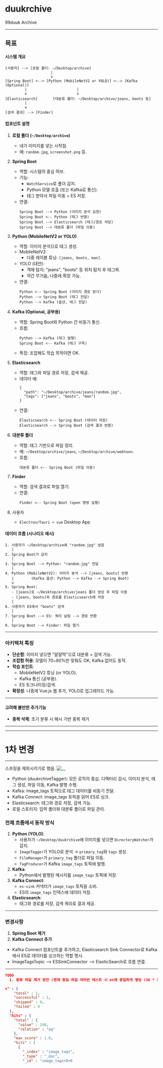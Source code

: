 # duukrchive
99duuk Archive

---
## 목표

#### 시스템 개요
```
[사용자] --> [로컬 폴더: ~/Desktop/archive]
                     |
                     v
[Spring Boot] <--> [Python (MobileNetV2 or YOLO)] <--> [Kafka (Optional)]
         |                       |
         v                       v
[Elasticsearch]       [대분류 폴더: ~/Desktop/archive/jeans, boots 등]
         |
         v
[검색 결과] --> [Finder]
```

#### 컴포넌트 설명
1. **로컬 폴더 (`~/Desktop/archive`)**
   - 네가 이미지를 넣는 시작점.
   - 예: `random.jpg`, `screenshot.png` 등.

2. **Spring Boot**
   - 역할: 시스템의 중심 허브.
   - 기능:
     - `WatchService`로 폴더 감지.
     - Python 모델 호출 (또는 Kafka로 통신).
     - 태그 받아서 파일 이동 + ES 저장.
   - 연결:
     ```
     Spring Boot --> Python (이미지 분석 요청)
     Spring Boot <-- Python (태그 반환)
     Spring Boot --> Elasticsearch (태그/경로 저장)
     Spring Boot --> 대분류 폴더 (파일 이동)
     ```

3. **Python (MobileNetV2 or YOLO)**
   - 역할: 이미지 분석으로 태그 생성.
   - MobileNetV2:
     - 다중 레이블 튜닝: `[jeans, boots, man]`.
   - YOLO (대안):
     - 객체 탐지: "jeans", "boots" 등 위치 탐지 후 태그화.
     - 약간 무거움, 나중에 확장 가능.
   - 연결:
     ```
     Python <-- Spring Boot (이미지 경로 받기)
     Python --> Spring Boot (태그 전달)
     Python --> Kafka (옵션, 태그 전달)
     ```

4. **Kafka (Optional, 공부용)**
   - 역할: Spring Boot와 Python 간 비동기 통신.
   - 흐름:
     ```
     Python --> Kafka (태그 발행)
     Spring Boot <-- Kafka (태그 구독)
     ```
   - 특징: 조잡해도 학습 목적이면 OK.

5. **Elasticsearch**
   - 역할: 태그와 파일 경로 저장, 검색 제공.
   - 데이터 예:
     ```
     {
       "path": "~/Desktop/archive/jeans/random.jpg",
       "tags": ["jeans", "boots", "man"]
     }
     ```
   - 연결:
     ```
     Elasticsearch <-- Spring Boot (데이터 저장)
     Elasticsearch --> Spring Boot (검색 결과 반환)
     ```

6. **대분류 폴더**
   - 역할: 태그 기반으로 파일 정리.
   - 예: `~/Desktop/archive/jeans`, `~/Desktop/archive/webtoon`.
   - 흐름:
     ```
     대분류 폴더 <-- Spring Boot (파일 이동)
     ```

7. **Finder**
   - 역할: 검색 결과로 파일 열기.
   - 연결:
     ```
     Finder <-- Spring Boot (open 명령 실행)
     ```

8. 사용자
    - `Electron/Tauri + vue` Desktop App 

#### 데이터 흐름 (시나리오 예시)
```
1. 사용자가 ~/Desktop/archive에 "random.jpg" 넣음
   |
2. Spring Boot가 감지
   |
3. Spring Boot --> Python: "random.jpg" 전달
   |
4. Python (MobileNetV2): 이미지 분석 --> [jeans, boots] 반환
   |        (Kafka 옵션: Python --> Kafka --> Spring Boot)
   v
5. Spring Boot:
   - [jeans]로 ~/Desktop/archive/jeans 폴더 생성 후 파일 이동
   - [jeans, boots]와 경로를 Elasticsearch에 저장
   |
6. 사용자가 ES에서 "boots" 검색
   |
7. Spring Boot --> ES: 쿼리 날림 --> 경로 반환
   |
8. Spring Boot --> Finder: 파일 열기
```

---

### 아키텍처 특징
- **단순함**: 이미지 넣으면 "알잘딱"으로 대분류 + 검색 가능.
- **조잡함 허용**: 모델이 70~80%만 맞춰도 OK, Kafka 없어도 동작.
- **학습 포인트**:
  - MobileNetV2 튜닝 (or YOLO).
  - Kafka 통신 (공부용).
  - ES 토크나이징/검색.
- **확장성**: 나중에 Vue.js 웹 추가, YOLO로 업그레이드 가능.

---

#### 고려해 볼만한 추가기능
- **중복 삭제**: 초기 분류 시 해시 기반 중복 제거


---

---


#  1차 변경
---
스프링을 제외시키기로 했음.
![__](https://github.com/user-attachments/assets/16bff945-be51-4d70-ada4-cbc91486cb0a)
- Python (duukrchiveTagger): 모든 로직의 중심. 디렉터리 감시, 이미지 분석, 태그 생성, 파일 이동, Kafka 발행 수행.
- Kafka: image_tags 토픽으로 태그 데이터를 비동기 전달.
- Kafka Connect: image_tags 토픽을 읽어 ES로 싱크.
- Elasticsearch: 태그와 경로 저장, 검색 가능.
- 로컬 스토리지: 입력 폴더와 대분류 폴더로 파일 관리.

### 전체 흐름에서 동작 방식
1. **Python (YOLO)**:
   - 사용자가 `~/Desktop/duukrchive`에 이미지를 넣으면 `DirectoryWatcher`가 감지.
   - `ImageTagger`가 YOLO로 분석 → `primary_tag`와 `tags` 생성.
   - `FileManager`가 `primary_tag` 폴더로 파일 이동.
   - `TagProducer`가 Kafka `image_tags` 토픽에 발행.
2. **Kafka**:
   - Python에서 발행된 메시지를 `image_tags` 토픽에 저장.
3. **Kafka Connect**:
   - `es-sink` 커넥터가 `image_tags` 토픽을 소비.
   - ES의 `image_tags` 인덱스에 데이터 저장.
4. **Elasticsearch**:
   - 태그와 경로를 저장, 검색 쿼리로 결과 제공.

---
### 변경사항 
1. **Spring Boot 제거**
2. **Kafka Connect 추가**
  - Kafka Connect 컴포넌트를 추가하고, Elasticsearch Sink Connector로 Kafka에서 ES로 데이터를 싱크하는 역할 명시.
  - ImageTagsTopic --> ESSinkConnector --> ElasticSearch로 흐름 연결.

--- 
``` json 
TODO
  1. 중복 파일 제거 방안 (현재 동일 파일 여러번 테스트 시 es에 동일하게 쌓임 (36 * 3 = 108)

s" : {
    "total" : 1,
    "successful" : 1,
    "skipped" : 0,
    "failed" : 0
  },
  "hits" : {
    "total" : {
      "value" : 108,
      "relation" : "eq"
    },
    "max_score" : 1.0,
    "hits" : [
      {
        "_index" : "image_tags",
        "_type" : "_doc",
        "_id" : "image_tags+0+0
```
